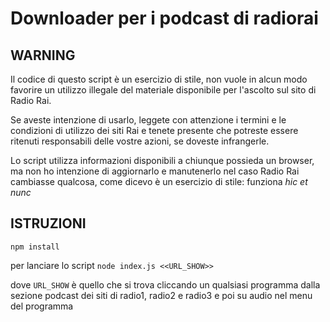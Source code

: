 # Downloader per i podcast di radiorai

## WARNING
Il codice di questo script è un esercizio di stile, non vuole in alcun modo favorire un utilizzo illegale del materiale disponibile per l'ascolto sul sito di Radio Rai. 

Se aveste intenzione di usarlo, leggete con attenzione i termini e le condizioni di utilizzo dei siti Rai e tenete presente che potreste essere ritenuti responsabili delle vostre azioni, se doveste infrangerle.

Lo script utilizza informazioni disponibili a chiunque possieda un browser, ma non ho intenzione di aggiornarlo e manutenerlo nel caso Radio Rai cambiasse qualcosa, come dicevo è un esercizio di stile: funziona _hic et nunc_

## ISTRUZIONI
```npm install```

per lanciare lo script
```node index.js <<URL_SHOW>>```

dove `URL_SHOW` è quello che si trova cliccando un qualsiasi programma dalla sezione podcast dei siti di radio1, radio2 e radio3 e poi su audio nel menu del programma
